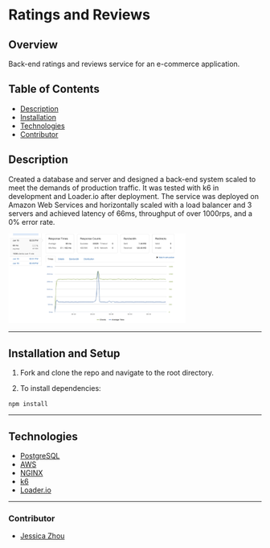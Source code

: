 # Ratings and Reviews

## Overview
Back-end ratings and reviews service for an e-commerce application. 

## Table of Contents
- [Description](#description)
- [Installation](#installation-and-setup)
- [Technologies](#technologies)
- [Contributor](#contributor)

## Description
Created a database and server and designed a back-end system scaled to meet the demands of production traffic. It was tested with k6 in development and Loader.io after deployment. The service was deployed on Amazon Web Services and horizontally scaled with a load balancer and 3 servers and achieved latency of 66ms, throughput of over 1000rps, and a 0% error rate. 

<img src="./pics/LoaderIO.png" alt="Loader IO stats" width=70% height=auto>

---

## Installation and Setup
1. Fork and clone the repo and navigate to the root directory.

2. To install dependencies:
```
npm install
```

---

## Technologies
- [PostgreSQL](https://www.postgresql.org/docs/)
- [AWS](https://docs.aws.amazon.com/)
- [NGINX](https://nginx.org/en/docs/)
- [k6](https://k6.io/docs/)
- [Loader.io](https://docs.loader.io/)

---

### Contributor
- [Jessica Zhou](https://github.com/jessicazhou86)
